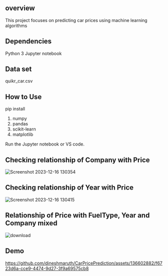 
## overview

This project focuses on predicting car prices using machine learning algorithms
## Dependencies

Python 3
Jupyter notebook

## Data set

quikr_car.csv
## How to Use

pip install
1. numpy
2. pandas
3. scikit-learn
4. matplotlib

Run the Jupyter notebook or VS code.

## Checking relationship of Company with Price
![Screenshot 2023-12-16 130354](https://github.com/dineshmaruth/CarPricePrediction/assets/136602882/bef9ba0b-89c6-410e-80f6-3c460459709c)

## Checking relationship of Year with Price
![Screenshot 2023-12-16 130415](https://github.com/dineshmaruth/CarPricePrediction/assets/136602882/7c15d1b2-766f-429c-99a6-c73acfd6b1ab)

## Relationship of Price with FuelType, Year and Company mixed
![download](https://github.com/dineshmaruth/CarPricePrediction/assets/136602882/fe4b62a9-3ab3-4853-8dd2-fe7bc12d86ac)

## Demo

https://github.com/dineshmaruth/CarPricePrediction/assets/136602882/f6723d6a-cce9-4474-9d27-3f9a69575cb8
